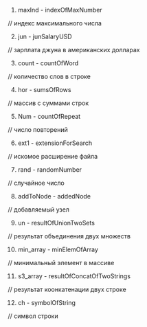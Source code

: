 
1) maxInd - indexOfMaxNumber

// индекс максимального числа

2) jun - junSalaryUSD

// зарплата джуна в американских долларах

3) count - countOfWord

// количество слов в строке

4) hor - sumsOfRows

// массив с суммами строк

5) Num - countOfRepeat

// число повторений

6) ext1 - extensionForSearch

// искомое расширение файла

7) rand - randomNumber

// случайное число

8) addToNode - addedNode

// добавляемый узел

9) un - resultOfUnionTwoSets

// результат объединения двух множеств

10) min_array - minElemOfArray

// минимальный элемент в массиве

11) s3_array - resultOfConcatOfTwoStrings

// результат коонкатенации двух строке

12) ch - symbolOfString

// символ строки
